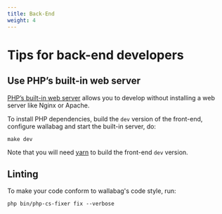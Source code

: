 ```yaml
---
title: Back-End
weight: 4
---
```


# Tips for back-end developers

## Use PHP’s built-in web server

[PHP’s built-in web server](https://www.php.net/manual/en/features.commandline.webserver.php) allows you to develop without installing a web server like Nginx or Apache.

To install PHP dependencies, build the `dev` version of the front-end, configure wallabag and start the built-in server, do:

```
make dev
```

Note that you will need [yarn](https://yarnpkg.com/en/docs/install) to build the front-end `dev` version.

## Linting

To make your code conform to wallabag's code style, run:

```
php bin/php-cs-fixer fix --verbose
```
